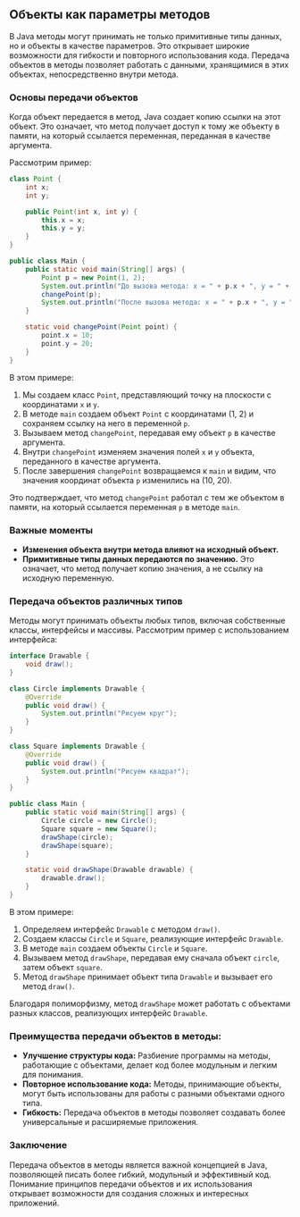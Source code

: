 ## Объекты как параметры методов

В Java  методы могут принимать не только примитивные типы данных, но и объекты в качестве параметров. Это открывает широкие возможности для гибкости и повторного использования кода. Передача объектов в методы позволяет работать с данными, хранящимися в этих объектах, непосредственно внутри метода.

### Основы передачи объектов

Когда объект передается в метод, Java создает копию ссылки на этот объект. Это означает, что метод получает доступ к тому же объекту в памяти, на который ссылается переменная, переданная в качестве аргумента. 

Рассмотрим пример:

```java
class Point {
    int x;
    int y;

    public Point(int x, int y) {
        this.x = x;
        this.y = y;
    }
}

public class Main {
    public static void main(String[] args) {
        Point p = new Point(1, 2);
        System.out.println("До вызова метода: x = " + p.x + ", y = " + p.y);
        changePoint(p);
        System.out.println("После вызова метода: x = " + p.x + ", y = " + p.y);
    }

    static void changePoint(Point point) {
        point.x = 10;
        point.y = 20;
    }
}
```

В этом примере:

1. Мы создаем класс `Point`, представляющий точку на плоскости с координатами `x` и `y`.
2. В методе `main` создаем объект `Point` с координатами (1, 2) и сохраняем ссылку на него в переменной `p`.
3. Вызываем метод `changePoint`, передавая ему объект `p` в качестве аргумента.
4. Внутри `changePoint` изменяем значения полей `x` и `y` объекта, переданного в качестве аргумента.
5. После завершения `changePoint` возвращаемся к `main` и видим, что значения координат объекта `p` изменились на (10, 20).

Это подтверждает, что метод `changePoint` работал с тем же объектом в памяти, на который ссылается переменная `p` в методе `main`.

### Важные моменты

* **Изменения объекта внутри метода влияют на исходный объект.** 
* **Примитивные типы данных передаются по значению.** Это означает, что метод получает копию значения, а не ссылку на исходную переменную.

### Передача объектов различных типов

Методы могут принимать объекты любых типов, включая собственные классы, интерфейсы и массивы. Рассмотрим пример с использованием интерфейса:

```java
interface Drawable {
    void draw();
}

class Circle implements Drawable {
    @Override
    public void draw() {
        System.out.println("Рисуем круг");
    }
}

class Square implements Drawable {
    @Override
    public void draw() {
        System.out.println("Рисуем квадрат");
    }
}

public class Main {
    public static void main(String[] args) {
        Circle circle = new Circle();
        Square square = new Square();
        drawShape(circle);
        drawShape(square);
    }

    static void drawShape(Drawable drawable) {
        drawable.draw();
    }
}
```

В этом примере:

1. Определяем интерфейс `Drawable` с методом `draw()`.
2. Создаем классы `Circle` и `Square`, реализующие интерфейс `Drawable`.
3. В методе `main` создаем объекты `Circle` и `Square`.
4. Вызываем метод `drawShape`, передавая ему сначала объект `circle`, затем объект `square`.
5. Метод `drawShape` принимает объект типа `Drawable` и вызывает его метод `draw()`.

Благодаря полиморфизму, метод `drawShape` может работать с объектами разных классов, реализующих интерфейс `Drawable`.

### Преимущества передачи объектов в методы:

* **Улучшение структуры кода:** Разбиение программы на методы, работающие с объектами, делает код более модульным и легким для понимания.
* **Повторное использование кода:** Методы, принимающие объекты, могут быть использованы для работы с разными объектами одного типа.
* **Гибкость:** Передача объектов в методы позволяет создавать более универсальные и расширяемые приложения.

### Заключение

Передача объектов в методы является важной концепцией в Java, позволяющей писать более гибкий, модульный и эффективный код. Понимание принципов передачи объектов и их использования открывает возможности для создания сложных и интересных приложений. 
